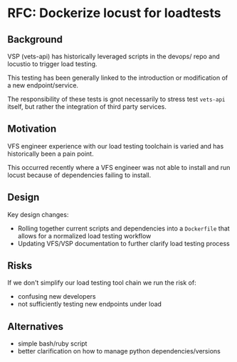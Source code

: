 # RFC: Dockerize locust for loadtests

## Background
VSP (vets-api) has historically leveraged scripts in the devops/ repo and locustio to trigger load testing. 

This testing has been generally linked to the introduction or modification of a new endpoint/service.

The responsibility of these tests is gnot necessarily to stress test `vets-api` itself, but rather the integration of third party services.

## Motivation

VFS engineer experience with our load testing toolchain is varied and has historically been a pain point.

This occurred recently where a VFS engineer was not able to install and run locust because of dependencies failing to install.

## Design

Key design changes:

- Rolling together current scripts and dependencies into a `Dockerfile` that allows for a normalized load testing workflow
- Updating VFS/VSP documentation to further clarify load testing process


## Risks

If we don't simplify our load testing tool chain we run the risk of:

- confusing new developers
- not sufficiently testing new endpoints under load

## Alternatives

- simple bash/ruby script
- better clarification on how to manage python dependencies/versions
